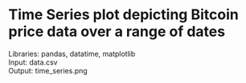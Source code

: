 # Time Series plot depicting Bitcoin price data over a range of dates

Libraries: pandas, datatime, matplotlib<br />
Input: data.csv<br />
Output: time_series.png<br />

